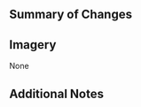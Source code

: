 ## Summary of Changes
<!-- Example:
  - Resolves #25
  - Adds a "cart" section to the navbar
  - Changes the primary color of the navbar to #FF99A0
-->

## Imagery
None
<!-- Replace "None" with screenshots of the frontend changes -->

## Additional Notes
<!-- Example:
  - I chose to use a black & white cart icon from tablericons.com per a suggestion from committee lead Max
-->
